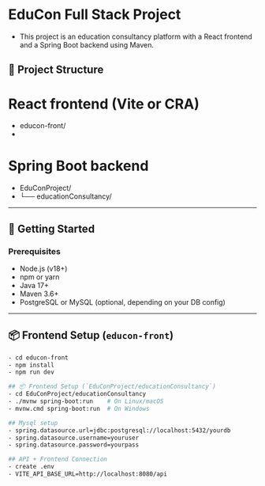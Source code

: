 # EduCon Full Stack Project

- This project is an education consultancy platform with a React frontend and a Spring Boot backend using Maven.

## 📁 Project Structure

# React frontend (Vite or CRA) 
- educon-front/
-  
# Spring Boot backend
- EduConProject/ 
- └── educationConsultancy/ 


---

## 🚀 Getting Started

### Prerequisites

- Node.js (v18+)
- npm or yarn
- Java 17+
- Maven 3.6+
- PostgreSQL or MySQL (optional, depending on your DB config)

---

## 📦 Frontend Setup (`educon-front`)

```bash
- cd educon-front
- npm install     
- npm run dev     

## 📦 Frontend Setup (`EduConProject/educationConsultancy`)
- cd EduConProject/educationConsultancy
- ./mvnw spring-boot:run    # On Linux/macOS
- mvnw.cmd spring-boot:run  # On Windows

## Mysql setup
- spring.datasource.url=jdbc:postgresql://localhost:5432/yourdb
- spring.datasource.username=youruser
- spring.datasource.password=yourpass

## API + Frontend Connection
- create .env
- VITE_API_BASE_URL=http://localhost:8080/api


